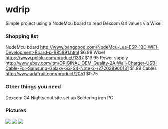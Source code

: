 # wdrip

Simple project using a NodeMcu board to read Dexcom G4 values via Wixel.

### Shopping list

NodeMcu board http://www.banggood.com/NodeMcu-Lua-ESP-12E-WIFI-Development-Board-p-985891.html $6.99
Wixel https://www.pololu.com/product/1337 $19.95
Power supply http://www.ebay.com/itm/ORIGINAL-OEM-Quality-2A-Wall-Charger-USB-Cable-For-Samsung-Galaxy-S3-S4-Note-2-/272038900131 $1.99
Cables http://www.adafruit.com/product/2051 $0.75

### Other things you need

Dexcom G4
Nightscout site set up
Soldering iron
PC

### Pictures

![](https://raw.githubusercontent.com/skjelland/wdrip/master/img/nodemcu%2Bwixel.png)
![](https://raw.githubusercontent.com/skjelland/wdrip/master/img/IMAG2965.jpg)
![](https://raw.githubusercontent.com/skjelland/wdrip/master/img/IMAG2966.jpg)

